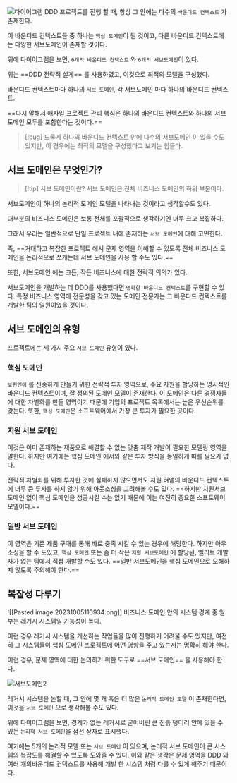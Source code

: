 ![다이어그램](서브도메인예시.png)
DDD 프로젝트를 진행 할 때, 항상 그 안에는 다수의 `바운디드 컨텍스트` 가 존재한다. 

이 바운디드 컨텍스트들 중 하나는 `핵심 도메인`이 될 것이고, 다른 바운디드 컨텍스트에는 다양한 서브도메인이 존재할 것이다.

위에 다이어그램을 보면, `6개의 바운디드 컨텍스트` 와 `6개의 서브도메인`이 있다.
 
위는 ==DDD 전략적 설계== 를 사용하였고, 이것으로 최적의 모델을 구성했다.

바운디드 컨텍스트마다 하나의 `서브 도메인`, 각 서브도메인 마다 하나의 바운디드 컨텍스트.

==다시 말해서 애자일 프로젝트 관리 핵심은 하나의 바운디드 컨텍스트와 하나의 서브 도메인 모두를 포함한다는 것이다.== 

>[!bug] 
>드물게 하나의 바운디드 컨텍스트 안에 다수의 서브도메인 이 있을 수도 있지만, 이 경우에는 최적의 모델을 구성했다고 보기는 힘들다.

## 서브 도메인은 무엇인가?
>[!tip] 서브 도메인이란?
>서브 도메인은 전체 비즈니스 도메인의 하위 부분이다.

서브도메인이 하나의 논리적 도메인 모델을 나타내는 것이라고 생각할수도 있다.

대부분의 비즈니스 도메인은 보통 전체를 포괄적으로 생각하기엔 너무 크고 복잡하다.

그래서 우리는 일반적으로 단일 프로젝트 내에 존재하는 `서브 도메인`에 대해 고민한다.

즉,
==거대하고 복잡한 프로젝트 에서 문제 영역을 이해할 수 있도록 전체 비즈니스 도메인을 논리적으로 쪼개는데 서브 도메인을 사용 할 수도 있다.==

또한, 서브도메인 에는 크든, 작든 비즈니스에 대한 전략적 의의가 있다.

서브도메인을 개발하는 데 DDD를 사용했다면 `명확한 바운디드 컨텍스트`를 구현할 수 있다.
특정 비즈니스 영역에 전문성을 갖고 있는 도메인 전문가는 그 바운디드 컨텍스트를 개발한 팀의 일원이었을 것이다.


## 서브 도메인의 유형

프로젝트에는 세 가지 주요 `서브 도메인` 유형이 있다.

### 핵심 도메인 

`보편언어` 를 신중하게 만들기 위한 전략적 투자 영역으로, 주요 자원을 할당하는 명시적인 바운디드 컨텍스트이며, 잘 정의된 도메인 모델이 존재한다.
이 도메인은 다른 경쟁자들에 대한 차별화를 만들 영역이기 때문에 기업의 프로젝트 목록에서는 높은 우선순위를 갖는다.
또한, `핵심 도메인`은 소프트웨어에서 가장 큰 투자가 필요한 곳이다.

### 지원 서브 도메인

이것은 이미 존재하는 제품으로 해결할 수 없는 맞춤 제작 개발이 필요한 모델링 영역을 말한다.
하지만 여기에는 핵심 도메인 에서와 같은 투자 방식을 동일하게 따를 필요가 없다.

전략적 차별화를 위해 투자한 것에 실패하지 않으면서도 지원 혀앹의 바운디드 컨텍스트에 너무 큰 투자를 하지 않기 위해 아웃소싱을 고려해볼 수도 있다.
==하지만 지원서브도메인 없이 핵심 도메인을 성공시킬 수는 없기 때문에 이는 여전히 중요한 소프트웨어 모델이다.==

### 일반 서브 도메인

이 영역은 기존 제품 구매를 통해 바로 충족 시킬 수 있는 경우에 해당한다.
하지만 아우소싱을 할 수 도있고, `핵심 도메인` 또는 좀 더 작은 `지원 서브도메인` 에 할당된, 엘리트 개발자가 없는 팀에서 직접 개발할 수도 있다.
==일반 서브도메인을 핵심 도메인으로 오해하지 않도록 주의해야 한다.==

## 복잡성 다루기
![[Pasted image 20231005110934.png]]
비즈니스 도메인 안의 시스템 경계 중 일부는 레거시 시스템일 가능성이 높다.

이런 경우 레거시 시스템을 개선하는 작업들을 많이 진행하기 어려울 수도 있지만, 
여전히 그 시스템들이 핵심 도메인 프로젝트에 어떤 영향을 주고 있는지는 명확히 해야 한다.

이런 경우, 문제 영역에 대한 논의하기 위한 도구로  ==서브 도메인== 을 사용해야 한다.




![서브도메인2](서브도메인2.png)

레거시 시스템을 논할 때, 그 안에 몇 개 혹은 더 많은 `논리적 도메인 모델` 이 존재한다면, 이것을 `서브 도메인` 으로 생각해볼 수도 있다.

위에 다이어그램을 보면, 경계가 없는 레거시로 굳어버린 큰 진흙 덩어리 안에 있을 수 있는 `논리적 서브 도메인`을 점선 상자로 표시했다.

여기에는 5개의 논리적 모델 또는 `서브 도메인` 이 있으며, 논리적 서브 도메인이 큰 시스템의 복잡도를 해결할 수 있도록 도와줄 수 있다.
이와 같은 생각은 문제 영역을 DDD 와 여러 개의바운디드 컨텍스트를 사용해 개발 한 시스템 처럼 다룰 수 있게 해주기 때문이다.